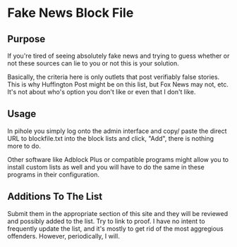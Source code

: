 # Fake News Block File

## Purpose

If you're tired of seeing absolutely fake news and trying to guess whether or not these sources can lie to you or not this is your solution.

Basically, the criteria here is only outlets that post verifiably false stories. This is why Huffington Post might be on this list, but Fox News may not, etc. It's not about who's option you don't like or even that I don't like.

## Usage

In pihole you simply log onto the admin interface and copy/ paste the direct URL to blockfile.txt into the block lists and click, "Add", there is nothing more to do.

Other software like Adblock Plus or compatible programs might allow you to install custom lists as well and you will have to do the same in these programs in their configuration.

## Additions To The List

Submit them in the appropriate section of this site and they will be reviewed and possibly added to the list. Try to link to proof. I have no intent to frequently update the list, and it's mostly to get rid of the most aggregious offenders. However, periodically, I will. 


